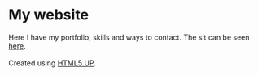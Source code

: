 # My website
Here I have my portfolio, skills and ways to contact. The sit can be seen <a href="https://jackdobie.github.io/">here</a>.<br>
<br>Created using <a href="https://html5up.net/">HTML5 UP</a>.
